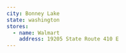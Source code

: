 ```yaml
---
city: Bonney Lake
state: washington
stores:
  - name: Walmart
    address: 19205 State Route 410 E
---
```

